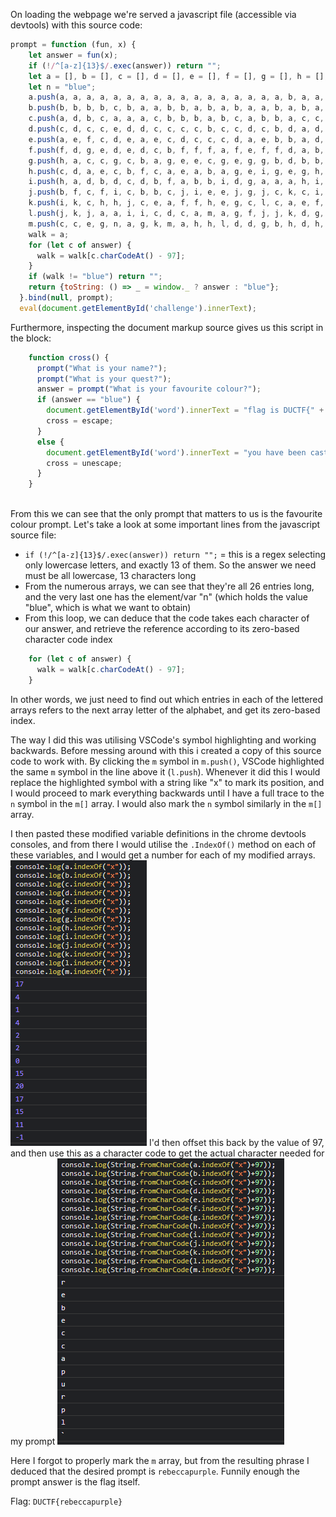 On loading the webpage we're served a javascript file (accessible via devtools) with this source code:

```js
prompt = function (fun, x) {
    let answer = fun(x);
    if (!/^[a-z]{13}$/.exec(answer)) return "";
    let a = [], b = [], c = [], d = [], e = [], f = [], g = [], h = [], i = [], j = [], k = [], l = [], m = [];
    let n = "blue";
    a.push(a, a, a, a, a, a, a, a, a, a, a, a, a, a, a, a, a, b, a, a, a, a, a, a, a, a);
    b.push(b, b, b, b, c, b, a, a, b, b, a, b, a, b, a, a, b, a, b, a, a, b, a, b, a, b);
    c.push(a, d, b, c, a, a, a, c, b, b, b, a, b, c, a, b, b, a, c, c, b, a, b, a, c, c);
    d.push(c, d, c, c, e, d, d, c, c, c, c, b, c, c, d, c, b, d, a, d, c, c, c, a, d, c);
    e.push(a, e, f, c, d, e, a, e, c, d, c, c, c, d, a, e, b, b, a, d, c, e, b, b, a, a);
    f.push(f, d, g, e, d, e, d, c, b, f, f, f, a, f, e, f, f, d, a, b, b, b, f, f, a, f);
    g.push(h, a, c, c, g, c, b, a, g, e, e, c, g, e, g, g, b, d, b, b, c, c, d, e, b, f);
    h.push(c, d, a, e, c, b, f, c, a, e, a, b, a, g, e, i, g, e, g, h, d, b, a, e, c, b);
    i.push(h, a, d, b, d, c, d, b, f, a, b, b, i, d, g, a, a, a, h, i, j, c, e, f, d, d);
    j.push(b, f, c, f, i, c, b, b, c, j, i, e, e, j, g, j, c, k, c, i, h, g, g, g, a, d);
    k.push(i, k, c, h, h, j, c, e, a, f, f, h, e, g, c, l, c, a, e, f, d, c, f, f, a, h);
    l.push(j, k, j, a, a, i, i, c, d, c, a, m, a, g, f, j, j, k, d, g, l, f, i, b, f, l);
    m.push(c, c, e, g, n, a, g, k, m, a, h, h, l, d, d, g, b, h, d, h, e, l, k, h, k, f);
    walk = a;
    for (let c of answer) {
      walk = walk[c.charCodeAt() - 97];
    }
    if (walk != "blue") return "";
    return {toString: () => _ = window._ ? answer : "blue"};
  }.bind(null, prompt);
  eval(document.getElementById('challenge').innerText);
```

Furthermore, inspecting the document markup source gives us this script in the <head/> block:
```js
    function cross() {
      prompt("What is your name?");
      prompt("What is your quest?");
      answer = prompt("What is your favourite colour?");
      if (answer == "blue") {
        document.getElementById('word').innerText = "flag is DUCTF{" + answer + "}";
        cross = escape;
      }
      else {
        document.getElementById('word').innerText = "you have been cast into the gorge";
        cross = unescape;
      }
    }
  
```
From this we can see that the only prompt that matters to us is the favourite colour prompt.
Let's take a look at some important lines from the javascript source file:
- `if (!/^[a-z]{13}$/.exec(answer)) return "";` = this is a regex selecting only lowercase letters, and exactly 13 of them. So the answer we need must be all lowercase, 13 characters long
- From the numerous arrays, we can see that they're all 26 entries long, and the very last one has the element/var "n" (which holds the value "blue", which is what we want to obtain)
- From this loop, we can deduce that the code takes each character of our answer, and retrieve the reference according to its zero-based character code index
```js
    for (let c of answer) {
      walk = walk[c.charCodeAt() - 97];
    }
```

In other words, we just need to find out which entries in each of the lettered arrays refers to the next array letter of the alphabet, and get its zero-based index.

The way I did this was utilising VSCode's symbol highlighting and working backwards. Before messing around with this i created a copy of this source code to work with.
By clicking the `m` symbol in `m.push()`, VSCode highlighted the same `m` symbol in the line above it (`l.push`). Whenever it did this I would replace the highlighted symbol with a string like "x" to mark its position, and I would proceed to mark everything backwards until I have a full trace to the `n` symbol in the `m[]` array. I would also mark the `n` symbol similarly in the `m[]` array.

I then pasted these modified variable definitions in the chrome devtools consoles, and from there I would utilise the `.IndexOf()` method on each of these variables, and I would get a number for each of my modified arrays.
![](attachments/Pasted%20image%2020230903143231.png)
I'd then offset this back by the value of 97, and then use this as a character code to get the actual character needed for my prompt
![](attachments/Pasted%20image%2020230903143326.png)

Here I forgot to properly mark the `m` array, but from the resulting phrase I deduced that the desired prompt is `rebeccapurple`.
Funnily enough the prompt answer is the flag itself.

Flag: `DUCTF{rebeccapurple}`
